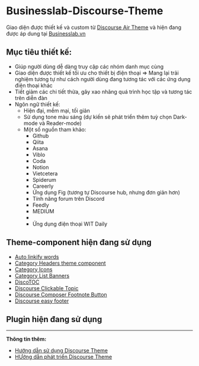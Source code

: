 # Businesslab-Discourse-Theme

Giao diện được thiết kế và custom từ [Discourse Air Theme](https://meta.discourse.org/t/discourse-air-theme/197703) và hiện đang được áp dung tại [Businesslab.vn](https://businesslab.vn/)

## Mục tiêu thiết kế:

- Giúp người dùng dễ dàng truy cập các nhóm danh mục cùng
- Giao diện được thiết kế tối ưu cho thiết bị điện thoại => Mang lại trải nghiệm tương tự như cách người dùng đang tương tác với các ứng dụng điện thoại khác
- Tiết giảm các chi tiết thừa, gây xao nhãng quá trình học tập và tương tác trên diễn đàn
- Ngôn ngữ thiết kế:
  - Hiện đại, mềm mại, tối giản
  - Sử dụng tone màu sáng (dự kiến sẽ phát triển thêm tuỳ chọn Dark-mode và Reader-mode)
  - Một số nguồn tham khảo:
    - Github
    - Qiita
    - Asana
    - Viblo
    - Coda
    - Notion
    - Vietcetera
    - Spiderum
    - Careerly
    - Ứng dụng Fig (tương tự Discourse hub, nhưng đơn giản hơn)
    - Tính năng forum trên Discord
    - Feedly
    - MEDIUM
    - 
    - Ứng dụng điện thoại WIT Daily

## Theme-component hiện đang sử dụng

- [Auto linkify words][def]
- [Category Headers theme component][def2]
- [Category Icons][def3]
- [Category List Banners][def4]
- [DiscoTOC](https://meta.discourse.org/t/discotoc-automatic-table-of-contents/111143)
- [Discourse Clickable Topic](https://meta.discourse.org/t/clickable-topic/183339)
- [Discourse Composer Footnote Button](https://meta.discourse.org/t/composer-footnote-button/243487)
- [Discourse easy footer](https://meta.discourse.org/t/easy-responsive-footer/95818)

## Plugin hiện đang sử dụng

---

**Thông tin thêm:**

- [Hướng dẫn sử dụng Discourse Theme][def5]
- [HƯớng dẫn phát triển Discourse Theme][def6]

[def]: https://meta.discourse.org/t/linkify-words-in-post-theme-component/82193
[def2]: https://meta.discourse.org/t/discourse-category-headers-theme-component/148682
[def3]: https://meta.discourse.org/t/category-icons/104683
[def4]: https://meta.discourse.org/t/category-list-with-banners/201280
[def5]: https://meta.discourse.org/t/beginners-guide-to-using-discourse-themes/91966
[def6]: https://meta.discourse.org/t/beginners-guide-to-developing-discourse-themes/93648
